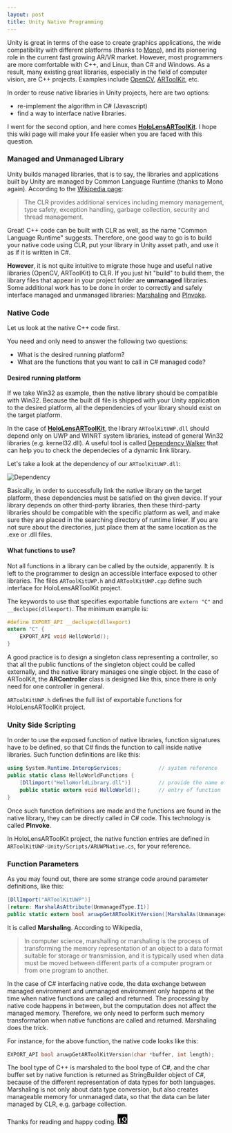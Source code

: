 ```yaml
---
layout: post
title: Unity Native Programming
---
```


Unity is great in terms of the ease to create graphics applications, the wide compatibility with different platforms (thanks to [Mono](http://www.mono-project.com/)), and its pioneering role in the current fast growing AR/VR market. However, most programmers are more comfortable with C++, and Linux, than C# and Windows. As a result, many existing great libraries, especially in the field of computer vision, are C++ projects. Examples include [OpenCV](http://opencv.org/), [ARToolKit](http://artoolkit.org/), etc.

In order to reuse native libraries in Unity projects, here are two options:
- re-implement the algorithm in C# (Javascript)
- find a way to interface native libraries.

I went for the second option, and here comes **[HoloLensARToolKit](https://github.com/qian256/HoloLensARToolKit)**.
I hope this wiki page will make your life easier when you are faced with this question.

### Managed and Unmanaged Library
Unity builds managed libraries, that is to say, the libraries and applications built by Unity are managed by Common Language Runtime (thanks to Mono again). According to the [Wikipedia page](https://en.wikipedia.org/wiki/Common_Language_Runtime):
> The CLR provides additional services including memory management, type safety, exception handling, garbage collection, security and thread management.

Great! C++ code can be built with CLR as well, as the name "Common Language Runtime" suggests. Therefore, one good way to go is to build your native code using CLR, put your library in Unity asset path, and use it as if it is written in C#.

**However**, it is not quite intuitive to migrate those huge and useful native libraries (OpenCV, ARToolKit) to CLR. If you just hit "build" to build them, the library files that appear in your project folder are **unmanaged** libraries. Some additional work has to be done in order to correctly and safely interface managed and unmanaged libraries: [Marshaling](https://en.wikipedia.org/wiki/Marshalling_(computer_science)) and [PInvoke](http://www.pinvoke.net/).

### Native Code
Let us look at the native C++ code first.

You need and only need to answer the following two questions:
- What is the desired running platform?
- What are the functions that you want to call in C# managed code?

#### Desired running platform
If we take Win32 as example, then the native library should be compatible with Win32. Because the built dll file is shipped with your Unity application to the desired platform, all the dependencies of your library should exist on the target platform.

In the case of **[HoloLensARToolKit](https://github.com/qian256/HoloLensARToolKit)**, the library `ARToolKitUWP.dll` should depend only on UWP and WINRT system libraries, instead of general Win32 libraries (e.g. kernel32.dll). A useful tool is called [Dependency Walker](http://www.dependencywalker.com/) that can help you to check the dependecies of a dynamic link library.

Let's take a look at the dependency of our `ARToolKitUWP.dll`:

![Dependency](https://cloud.githubusercontent.com/assets/8185982/22236808/0f832b1a-e1d6-11e6-9e65-e5f7286c662f.png)

Basically, in order to successfully link the native library on the target platform, these dependencies must be satisfied on the given device. If your library depends on other third-party libraries, then these third-party libraries should be compatible with the specific platform as well, and make sure they are placed in the searching directory of runtime linker. 
If you are not sure about the directories, just place them at the same location as the .exe or .dll files.

#### What functions to use?
Not all functions in a library can be called by the outside, apparently. It is left to the programmer to design an accessible interface exposed to other libraries. The files `ARToolKitUWP.h` and `ARToolKitUWP.cpp` define such interface for HoloLensARToolKit project.

The keywords to use that specifies exportable functions are `extern "C"` and `__declspec(dllexport)`.
The minimum example is:

```c
#define EXPORT_API __declspec(dllexport)
extern "C" {
    EXPORT_API void HelloWorld();
}
```

A good practice is to design a singleton class representing a controller, so that all the public functions of the singleton object could be called externally, and the native library manages one single object. In the case of ARToolKit, the **ARController** class is designed like this, since there is only need for one controller in general.

`ARToolKitUWP.h` defines the full list of exportable functions for HoloLensARToolKit project.

### Unity Side Scripting
In order to use the exposed function of native libraries, function signatures have to be defined, so that C# finds the function to call inside native libraries. Such function definitions are like this:

```csharp
using System.Runtime.InteropServices;            // system reference
public static class HelloWorldFunctions {
    [Dllimport("HelloWorldLibrary.dll")]         // provide the name of library
    public static extern void HelloWorld();      // entry of function
}
```

Once such function definitions are made and the functions are found in the native library, they can be directly called in C# code. This technology is called **PInvoke**.

In HoloLensARToolKit project, the native function entries are defined in `ARToolKitUWP-Unity/Scripts/ARUWPNative.cs`, for your reference.

### Function Parameters
As you may found out, there are some strange code around parameter definitions, like this:

```csharp
[DllImport("ARToolKitUWP")]
[return: MarshalAsAttribute(UnmanagedType.I1)]
public static extern bool aruwpGetARToolKitVersion([MarshalAs(UnmanagedType.LPStr)]StringBuilder buffer, int length);
```

It is called **Marshaling**. According to Wikipedia, 
> In computer science, marshalling or marshaling is the process of transforming the memory representation of an object to a data format suitable for storage or transmission, and it is typically used when data must be moved between different parts of a computer program or from one program to another.

In the case of C# interfacing native code, the data exchange between managed environment and unmanaged environment only happens at the time when native functions are called and returned. The processing by native code happens in between, but the computation does not affect the managed memory. Therefore, we only need to perform such memory transformation when native functions are called and returned. Marshaling does the trick.

For instance, for the above function, the native code looks like this:

```cpp
EXPORT_API bool aruwpGetARToolKitVersion(char *buffer, int length);
```

The bool type of C++ is marshaled to the bool type of C#, and the char buffer set by native function is returned as StringBuilder object of C#, because of the different representation of data types for both languages. Marshaling is not only about data type conversion, but also creates manageable memory for unmanaged data, so that the data can be later managed by CLR, e.g. garbage collection.



Thanks for reading and happy coding. <img class="inline" src="/public/LQ144x144.png" alt="LQ" style="width:1.5rem;height:1.5rem;" />
